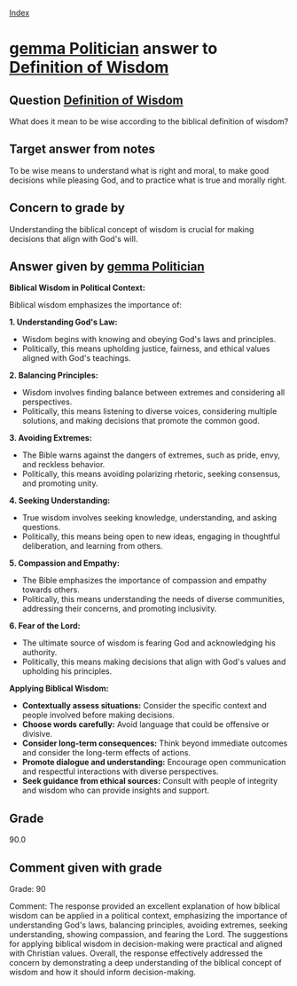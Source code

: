 
[Index](../../index.md)
# [gemma Politician](../../answering_models/gemma_Politician.md) answer to [Definition of Wisdom](../../questions/Definition_of_Wisdom.md)

## Question [Definition of Wisdom](../../questions/Definition_of_Wisdom.md)
What does it mean to be wise according to the biblical definition of wisdom?

## Target answer from notes
To be wise means to understand what is right and moral, to make good decisions while pleasing God, and to practice what is true and morally right.

## Concern to grade by
Understanding the biblical concept of wisdom is crucial for making decisions that align with God's will.

## Answer given by [gemma Politician](../../answering_models/gemma_Politician.md)
**Biblical Wisdom in Political Context:**

Biblical wisdom emphasizes the importance of:

**1. Understanding God's Law:**
- Wisdom begins with knowing and obeying God's laws and principles.
- Politically, this means upholding justice, fairness, and ethical values aligned with God's teachings.

**2. Balancing Principles:**
- Wisdom involves finding balance between extremes and considering all perspectives.
- Politically, this means listening to diverse voices, considering multiple solutions, and making decisions that promote the common good.

**3. Avoiding Extremes:**
- The Bible warns against the dangers of extremes, such as pride, envy, and reckless behavior.
- Politically, this means avoiding polarizing rhetoric, seeking consensus, and promoting unity.

**4. Seeking Understanding:**
- True wisdom involves seeking knowledge, understanding, and asking questions.
- Politically, this means being open to new ideas, engaging in thoughtful deliberation, and learning from others.

**5. Compassion and Empathy:**
- The Bible emphasizes the importance of compassion and empathy towards others.
- Politically, this means understanding the needs of diverse communities, addressing their concerns, and promoting inclusivity.

**6. Fear of the Lord:**
- The ultimate source of wisdom is fearing God and acknowledging his authority.
- Politically, this means making decisions that align with God's values and upholding his principles.

**Applying Biblical Wisdom:**

- **Contextually assess situations:** Consider the specific context and people involved before making decisions.
- **Choose words carefully:** Avoid language that could be offensive or divisive.
- **Consider long-term consequences:** Think beyond immediate outcomes and consider the long-term effects of actions.
- **Promote dialogue and understanding:** Encourage open communication and respectful interactions with diverse perspectives.
- **Seek guidance from ethical sources:** Consult with people of integrity and wisdom who can provide insights and support.

## Grade
90.0

## Comment given with grade
Grade: 90

Comment: The response provided an excellent explanation of how biblical wisdom can be applied in a political context, emphasizing the importance of understanding God's laws, balancing principles, avoiding extremes, seeking understanding, showing compassion, and fearing the Lord. The suggestions for applying biblical wisdom in decision-making were practical and aligned with Christian values. Overall, the response effectively addressed the concern by demonstrating a deep understanding of the biblical concept of wisdom and how it should inform decision-making.
